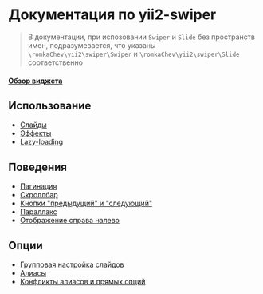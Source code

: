 # Документация по yii2-swiper

> В документации, при испозовании `Swiper` и `Slide` без пространств имен, подразумевается,
  что указаны `\romkaChev\yii2\swiper\Swiper` и `\romkaChev\yii2\swiper\Slide` соответственно
  
#### [Обзор виджета](overview.md)

## Использование

* [Слайды](usage-slides.md)
* [Эффекты](usage-effects.md)
* [Lazy-loading](usage-lazy-loading.md)

## Поведения

* [Пагинация](behaviors-pagination.md)
* [Скроллбар](behaviors-scrollbar.md)
* [Кнопки "предыдущий" и "следующий"](behaviors-navigation-buttons.md)
* [Параллакс](behaviors-parallax.md)
* [Отображение справа налево](behaviors-rtl.md)

## Опции

* [Групповая настройка слайдов](options-slide-batch.md)
* [Алиасы](options-aliases.md)
* [Конфликты алиасов и прямых опций](options-ordering.md)
